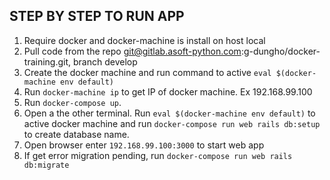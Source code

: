 ## STEP BY STEP TO RUN APP
1. Require docker and docker-machine is install on host local
2. Pull code from the repo git@gitlab.asoft-python.com:g-dungho/docker-training.git, branch develop
3. Create the docker machine and run command to active `eval $(docker-machine env default)`
4. Run `docker-machine ip` to get IP of docker machine. Ex 192.168.99.100
5. Run `docker-compose up`.
6. Open a the other terminal. Run `eval $(docker-machine env default)` to active docker machine and run `docker-compose run web rails db:setup` to create database name.
6. Open browser enter `192.168.99.100:3000` to start web app
7. If get error migration pending, run `docker-compose run web rails db:migrate`